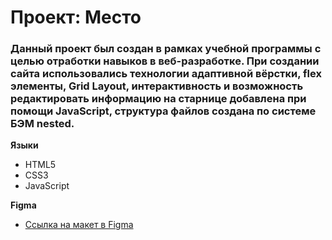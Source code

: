 # Проект: Место

### Данный проект был создан в рамках учебной программы с целью отработки навыков в веб-разработке. При создании сайта использовались технологии адаптивной вёрстки, flex элементы, Grid Layout, интерактивность и возможность редактировать информацию на старнице добавлена при помощи  JavaScript, структура файлов создана по системе БЭМ nested.

**Языки**

* HTML5
* CSS3
* JavaScript

**Figma**

* [Ссылка на макет в Figma](https://www.figma.com/file/2cn9N9jSkmxD84oJik7xL7/JavaScript.-Sprint-4?node-id=0%3A1)

